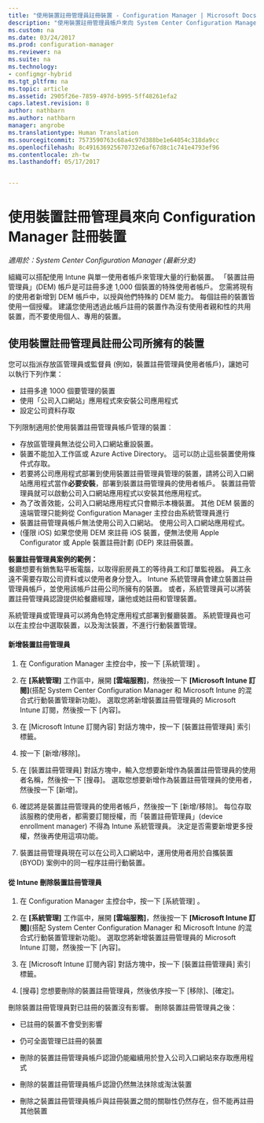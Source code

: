 ```yaml
---
title: "使用裝置註冊管理員註冊裝置 - Configuration Manager | Microsoft Docs"
description: "使用裝置註冊管理員帳戶來向 System Center Configuration Manager 註冊公司擁有的裝置。"
ms.custom: na
ms.date: 03/24/2017
ms.prod: configuration-manager
ms.reviewer: na
ms.suite: na
ms.technology:
- configmgr-hybrid
ms.tgt_pltfrm: na
ms.topic: article
ms.assetid: 2905f26e-7859-497d-b995-5ff48261efa2
caps.latest.revision: 8
author: nathbarn
ms.author: nathbarn
manager: angrobe
ms.translationtype: Human Translation
ms.sourcegitcommit: 7573590763c68a4c97d388be1e64054c318da9cc
ms.openlocfilehash: 8c491636925670732e6af67d8c1c741e4793ef96
ms.contentlocale: zh-tw
ms.lasthandoff: 05/17/2017


---
```

# <a name="enroll-devices-with-device-enrollment-manager-with-configuration-manager"></a>使用裝置註冊管理員來向 Configuration Manager 註冊裝置

*適用於：System Center Configuration Manager (最新分支)*

組織可以搭配使用 Intune 與單一使用者帳戶來管理大量的行動裝置。 「裝置註冊管理員」(DEM) 帳戶是可註冊多達 1,000 個裝置的特殊使用者帳戶。 您需將現有的使用者新增到 DEM 帳戶中，以授與他們特殊的 DEM 能力。 每個註冊的裝置皆使用一個授權。 建議您使用透過此帳戶註冊的裝置作為沒有使用者親和性的共用裝置，而不要使用個人、專用的裝置。  

## <a name="enroll-corporate-owned-devices-with-the-device-enrollment-manager"></a>使用裝置註冊管理員註冊公司所擁有的裝置  
 您可以指派存放區管理員或監督員 (例如，裝置註冊管理員使用者帳戶)，讓她可以執行下列作業：  

-   註冊多達 1000 個要管理的裝置  
-   使用「公司入口網站」應用程式來安裝公司應用程式  
-   設定公司資料存取  

下列限制適用於使用裝置註冊管理員帳戶管理的裝置︰

- 存放區管理員無法從公司入口網站重設裝置。  
- 裝置不能加入工作區或 Azure Active Directory。 這可以防止這些裝置使用條件式存取。
-  若要將公司應用程式部署到使用裝置註冊管理員管理的裝置，請將公司入口網站應用程式當作**必要安裝**，部署到裝置註冊管理員的使用者帳戶。 裝置註冊管理員就可以啟動公司入口網站應用程式以安裝其他應用程式。
- 為了改善效能，公司入口網站應用程式只會顯示本機裝置。 其他 DEM 裝置的遠端管理只能夠從 Configuration Manager 主控台由系統管理員進行
- 裝置註冊管理員帳戶無法使用公司入口網站。 使用公司入口網站應用程式。
- (僅限 iOS) 如果您使用 DEM 來註冊 iOS 裝置，便無法使用 Apple Configurator 或 Apple 裝置註冊計劃 (DEP) 來註冊裝置。

 **裝置註冊管理員案例的範例：**   
餐廳想要有銷售點平板電腦，以取得廚房員工的等待員工和訂單監視器。 員工永遠不需要存取公司資料或以使用者身分登入。 Intune 系統管理員會建立裝置註冊管理員帳戶，並使用該帳戶註冊公司所擁有的裝置。 或者，系統管理員可以將裝置註冊管理員認證提供給餐廳經理，讓他或她註冊和管理裝置。  

 系統管理員或管理員可以將角色特定應用程式部署到餐廳裝置。 系統管理員也可以在主控台中選取裝置，以及淘汰裝置，不進行行動裝置管理。  

#### <a name="add-a-device-enrollment-manager"></a>新增裝置註冊管理員  

1.  在 Configuration Manager 主控台中，按一下 [系統管理] 。  

2.  在 **[系統管理]** 工作區中，展開 **[雲端服務]**，然後按一下 **[Microsoft Intune 訂閱]**(搭配 System Center Configuration Manager 和 Microsoft Intune 的混合式行動裝置管理新功能)。 選取您將新增裝置註冊管理員的 Microsoft Intune 訂閱，然後按一下 [內容]。  

3.  在 [Microsoft Intune 訂閱內容] 對話方塊中，按一下 [裝置註冊管理員] 索引標籤。  

4.  按一下 [新增/移除]。  

5.  在 [裝置註冊管理員] 對話方塊中，輸入您想要新增作為裝置註冊管理員的使用者名稱，然後按一下 [搜尋]。 選取您想要新增作為裝置註冊管理員的使用者，然後按一下 [新增]。  

6.  確認將是裝置註冊管理員的使用者帳戶，然後按一下 [新增/移除]。  每位存取該服務的使用者，都需要訂閱授權，而「裝置註冊管理員」(device enrollment manager) 不得為 Intune 系統管理員。 決定是否需要新增更多授權，然後再使用這項功能。  

7.  裝置註冊管理員現在可以在公司入口網站中，運用使用者用於自攜裝置 (BYOD) 案例中的同一程序註冊行動裝置。  

#### <a name="delete-a-device-enrollment-manager-from-intune"></a>從 Intune 刪除裝置註冊管理員  

1.  在 Configuration Manager 主控台中，按一下 [系統管理] 。  

2.  在 **[系統管理]** 工作區中，展開 **[雲端服務]**，然後按一下 **[Microsoft Intune 訂閱]**(搭配 System Center Configuration Manager 和 Microsoft Intune 的混合式行動裝置管理新功能)。 選取您將新增裝置註冊管理員的 Microsoft Intune 訂閱，然後按一下 [內容]。  

3.  在 [Microsoft Intune 訂閱內容] 對話方塊中，按一下 [裝置註冊管理員] 索引標籤。  

4.  [搜尋] 您想要刪除的裝置註冊管理員，然後依序按一下 [移除]、[確定]。  

 刪除裝置註冊管理員對已註冊的裝置沒有影響。 刪除裝置註冊管理員之後：  

-   已註冊的裝置不會受到影響  

-   仍可全面管理已註冊的裝置  

-   刪除的裝置註冊管理員帳戶認證仍能繼續用於登入公司入口網站來存取應用程式  

-   刪除的裝置註冊管理員帳戶認證仍然無法抹除或淘汰裝置  

-   刪除之裝置註冊管理員帳戶與註冊裝置之間的關聯性仍然存在，但不能再註冊其他裝置

